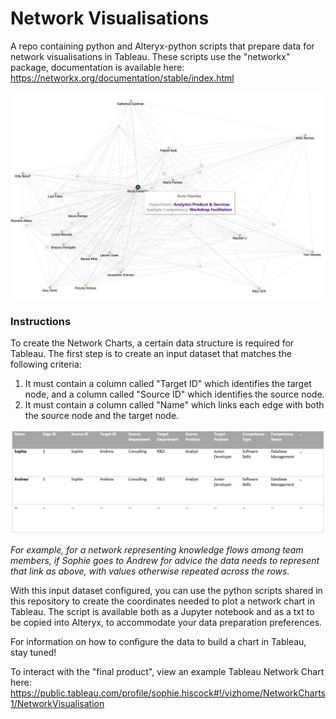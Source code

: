 # Network Visualisations
A repo containing python and Alteryx-python scripts that prepare data for network visualisations in Tableau.
These scripts use the "networkx" package, documentation is available here: https://networkx.org/documentation/stable/index.html

![Network Screenshot - Filtered](images/Network%20Screenshot%20-%20Filtered.JPG)

### Instructions
To create the Network Charts, a certain data structure is required for Tableau. The first step is to create an input dataset that matches the following criteria:
  1. It must contain a column called "Target ID" which identifies the target node, and a column called "Source ID" which identifies the source node.
  2. It must contain a column called "Name" which links each edge with both the source node and the target node.

![Example Data Structure](images/Example%20Data%20Structure.JPG)

*For example, for a network representing knowledge flows among team members, if Sophie goes to Andrew for advice the data needs to represent that link as above, with values otherwise repeated across the rows.*

With this input dataset configured, you can use the python scripts shared in this repository to create the coordinates needed to plot a network chart in Tableau. The script is available both as a Jupyter notebook and as a txt to be copied into Alteryx, to accommodate your data preparation preferences.

For information on how to configure the data to build a chart in Tableau, stay tuned!

To interact with the "final product", view an example Tableau Network Chart here:
https://public.tableau.com/profile/sophie.hiscock#!/vizhome/NetworkCharts1/NetworkVisualisation

